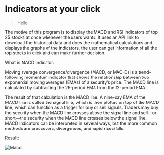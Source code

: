 # Indicators at your click

> Hello


The motive of this program is to display the MACD and RSI indicators of top 25 stocks at once whenever the users wants.
It uses an API link to download the historical data and does the mathematical calculations and displays the graphs of the indicators.
the user can get information of all the top stocks in click and can make further decision.

What is MACD indicator:

Moving average convergence/divergence (MACD, or MAC-D) is a trend-following momentum indicator that shows the relationship between two exponential moving averages (EMAs) of a security’s price. The MACD line is calculated by subtracting the 26-period EMA from the 12-period EMA.

The result of that calculation is the MACD line. A nine-day EMA of the MACD line is called the signal line, which is then plotted on top of the MACD line, which can function as a trigger for buy or sell signals. Traders may buy the security when the MACD line crosses above the signal line and sell—or short—the security when the MACD line crosses below the signal line. MACD indicators can be interpreted in several ways, but the more common methods are crossovers, divergences, and rapid rises/falls.

Result:

![Macd](https://github.com/Aakash356A/Stock_code/blob/4055ddd23286ef2ca0601f650b514278b08cc301/macd.png)
